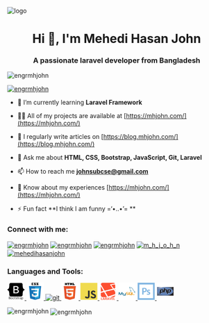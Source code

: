 ![logo](https://github.com/engrmhjohn/engrmhjohn/blob/main/RAKIBA.jpg)

<h1 align="center">Hi 👋, I'm Mehedi Hasan John</h1>
<h3 align="center">A passionate laravel developer from Bangladesh</h3>

<p align="left"> <img src="https://komarev.com/ghpvc/?username=engrmhjohn&label=Profile%20views&color=0e75b6&style=flat" alt="engrmhjohn" /> </p>

<p align="left"> <a href="https://github.com/ryo-ma/github-profile-trophy"><img src="https://github-profile-trophy.vercel.app/?username=engrmhjohn" alt="engrmhjohn" /></a> </p>

- 🌱 I’m currently learning **Laravel Framework**

- 👨‍💻 All of my projects are available at [https://mhjohn.com/](https://mhjohn.com/)

- 📝 I regularly write articles on [https://blog.mhjohn.com/](https://blog.mhjohn.com/)

- 💬 Ask me about **HTML, CSS, Bootstrap, JavaScript, Git, Laravel**

- 📫 How to reach me **johnsubcse@gmail.com**

- 📄 Know about my experiences [https://mhjohn.com/](https://mhjohn.com/)

- ⚡ Fun fact **I think I am funny =‘•..•’= **

<h3 align="left">Connect with me:</h3>
<p align="left">
<a href="https://twitter.com/engrmhjohn" target="blank"><img align="center" src="https://raw.githubusercontent.com/rahuldkjain/github-profile-readme-generator/master/src/images/icons/Social/twitter.svg" alt="engrmhjohn" height="30" width="40" /></a>
<a href="https://linkedin.com/in/engmhjohn" target="blank"><img align="center" src="https://raw.githubusercontent.com/rahuldkjain/github-profile-readme-generator/master/src/images/icons/Social/linked-in-alt.svg" alt="engrmhjohn" height="30" width="40" /></a>
<a href="https://fb.com/engrmhjohn" target="blank"><img align="center" src="https://raw.githubusercontent.com/rahuldkjain/github-profile-readme-generator/master/src/images/icons/Social/facebook.svg" alt="engrmhjohn" height="30" width="40" /></a>
<a href="https://instagram.com/m_h_j_o_h_n" target="blank"><img align="center" src="https://raw.githubusercontent.com/rahuldkjain/github-profile-readme-generator/master/src/images/icons/Social/instagram.svg" alt="m_h_j_o_h_n" height="30" width="40" /></a>
<a href="https://www.youtube.com/@mehedihasanjohn614" target="blank"><img align="center" src="https://raw.githubusercontent.com/rahuldkjain/github-profile-readme-generator/master/src/images/icons/Social/youtube.svg" alt="mehedihasanjohn" height="30" width="40" /></a>
</p>

<h3 align="left">Languages and Tools:</h3>
<p align="left"> <a href="https://getbootstrap.com" target="_blank" rel="noreferrer"> <img src="https://raw.githubusercontent.com/devicons/devicon/master/icons/bootstrap/bootstrap-plain-wordmark.svg" alt="bootstrap" width="40" height="40"/> </a> <a href="https://www.w3schools.com/css/" target="_blank" rel="noreferrer"> <img src="https://raw.githubusercontent.com/devicons/devicon/master/icons/css3/css3-original-wordmark.svg" alt="css3" width="40" height="40"/> </a> <a href="https://git-scm.com/" target="_blank" rel="noreferrer"> <img src="https://www.vectorlogo.zone/logos/git-scm/git-scm-icon.svg" alt="git" width="40" height="40"/> </a> <a href="https://www.w3.org/html/" target="_blank" rel="noreferrer"> <img src="https://raw.githubusercontent.com/devicons/devicon/master/icons/html5/html5-original-wordmark.svg" alt="html5" width="40" height="40"/> </a> <a href="https://developer.mozilla.org/en-US/docs/Web/JavaScript" target="_blank" rel="noreferrer"> <img src="https://raw.githubusercontent.com/devicons/devicon/master/icons/javascript/javascript-original.svg" alt="javascript" width="40" height="40"/> </a> <a href="https://laravel.com/" target="_blank" rel="noreferrer"> <img src="https://raw.githubusercontent.com/devicons/devicon/master/icons/laravel/laravel-plain-wordmark.svg" alt="laravel" width="40" height="40"/> </a> <a href="https://www.mysql.com/" target="_blank" rel="noreferrer"> <img src="https://raw.githubusercontent.com/devicons/devicon/master/icons/mysql/mysql-original-wordmark.svg" alt="mysql" width="40" height="40"/> </a> <a href="https://www.photoshop.com/en" target="_blank" rel="noreferrer"> <img src="https://raw.githubusercontent.com/devicons/devicon/master/icons/photoshop/photoshop-line.svg" alt="photoshop" width="40" height="40"/> </a> <a href="https://www.php.net" target="_blank" rel="noreferrer"> <img src="https://raw.githubusercontent.com/devicons/devicon/master/icons/php/php-original.svg" alt="php" width="40" height="40"/> </a> </p>

<p><img align="left" src="https://github-readme-stats.vercel.app/api/top-langs?username=engrmhjohn&show_icons=true&locale=en&layout=compact" alt="engrmhjohn" /></p>

<p>&nbsp;<img align="center" src="https://github-readme-stats.vercel.app/api?username=engrmhjohn&show_icons=true&locale=en" alt="engrmhjohn" /></p>
